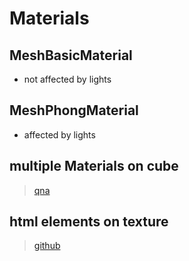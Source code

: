 # Materials

## MeshBasicMaterial
- not affected by lights

## MeshPhongMaterial
- affected by lights

## multiple Materials on cube
> [qna](https://discourse.threejs.org/t/different-textures-on-each-face-of-cube/23700)

## html elements on texture
>[github](https://github.com/mrdoob/three.js/blob/b5c272cf408cb33153190fa715d81581bd95ee47/examples/css2d_label.html)